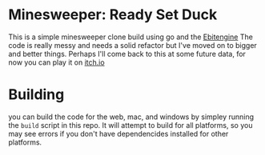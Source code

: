 # Minesweeper: Ready Set Duck

This is a simple minesweeper clone build using go and the [Ebitengine](https://ebitengine.org/)
The code is really messy and needs a solid refactor but I've moved on to bigger and better things.
Perhaps I'll come back to this at some future data, for now you can play it on [itch.io](https://aanval.itch.io/mine-sweeper)

# Building

you can build the code for the web, mac, and windows by simpley running the `build` script in this repo.
It will attempt to build for all platforms, so you may see errors if you don't have dependencides installed for other platforms.

